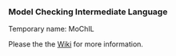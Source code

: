 ### Model Checking Intermediate Language

Temporary name: MoChIL

Please the the [Wiki](https://github.com/tinelli/test/wiki) for more information.

